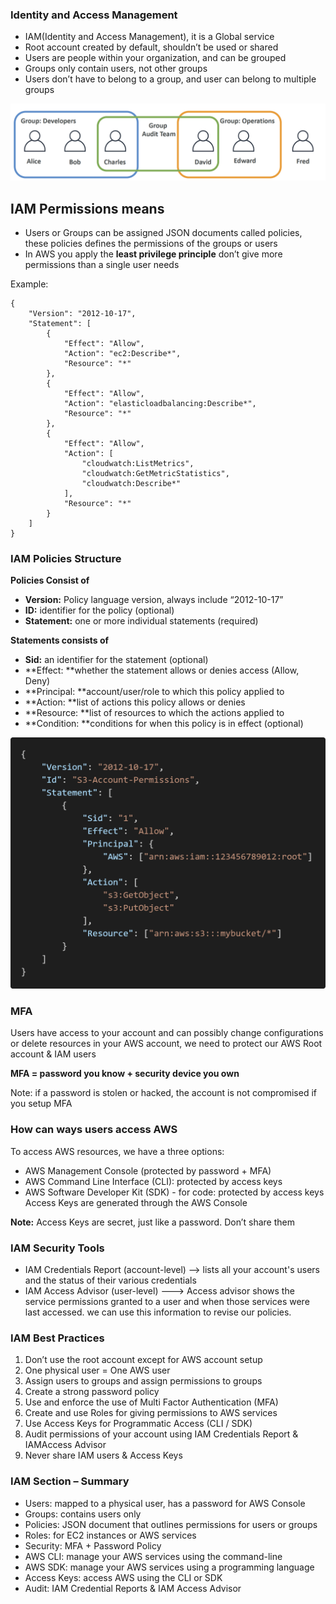 
### Identity and Access Management

* IAM(Identity and Access Management), it is a Global service
* Root account created by default, shouldn’t be used or shared
* Users are people within your organization, and can be grouped
* Groups only contain users, not other groups
* Users don’t have to belong to a group, and user can belong to multiple groups
  
![[ctops-aim-user.png]](Images/ctops-aim-user.png)


## IAM Permissions means 

* Users or Groups can be assigned JSON documents called policies, these policies defines the permissions of the groups or users 
* In AWS you apply the **least privilege principle** don’t give more permissions than a single user needs

Example:  

```
{
    "Version": "2012-10-17",
    "Statement": [
        {
            "Effect": "Allow",
            "Action": "ec2:Describe*",
            "Resource": "*"
        },
        {
            "Effect": "Allow",
            "Action": "elasticloadbalancing:Describe*",
            "Resource": "*"
        },
        {
            "Effect": "Allow",
            "Action": [
                "cloudwatch:ListMetrics",
                "cloudwatch:GetMetricStatistics",
                "cloudwatch:Describe*"
            ],
            "Resource": "*"
        }
    ]
}
```

### IAM Policies Structure

**Policies Consist of** 

* **Version:** Policy language version, always include “2012-10-17”
* **ID:** identifier for the policy (optional)
* **Statement:** one or more individual statements (required)

**Statements consists of**

* **Sid:** an identifier for the statement (optional)
* **Effect: **whether the statement allows or denies access (Allow, Deny)
* **Principal: **account/user/role to which this policy applied to
* **Action: **list of actions this policy allows or denies
* **Resource: **list of resources to which the actions applied to
* **Condition: **conditions for when this policy is in effect (optional)


![[ctops-iam-polices-structure.png]](Images/ctops-iam-polices-structure.png)

### MFA  

Users have access to your account and can possibly change configurations or delete resources in your AWS account, we need to protect our AWS Root account & IAM users 

**MFA = password you know + security device you own**

Note: if a password is stolen or hacked, the account is not compromised if you setup MFA

### How can ways users access AWS

To access AWS resources, we have a three options:
* AWS Management Console (protected by password + MFA)
* AWS Command Line Interface (CLI): protected by access keys
* AWS Software Developer Kit (SDK) - for code: protected by access keys
Access Keys are generated through the AWS Console

**Note:** Access Keys are secret, just like a password. Don’t share them

### IAM Security Tools

* IAM Credentials Report (account-level) --> lists all your account's users and the status of their various credentials
* IAM Access Advisor (user-level) ---> Access advisor shows the service permissions granted to a user and when those services were last accessed. we can use this information to revise our policies.

### IAM Best Practices

1. Don’t use the root account except for AWS account setup
2. One physical user = One AWS user
3. Assign users to groups and assign permissions to groups
4. Create a strong password policy
5. Use and enforce the use of Multi Factor Authentication (MFA)
6. Create and use Roles for giving permissions to AWS services
7. Use Access Keys for Programmatic Access (CLI / SDK)
8. Audit permissions of your account using IAM Credentials Report & IAMAccess Advisor
9. Never share IAM users & Access Keys

### IAM Section – Summary
* Users: mapped to a physical user, has a password for AWS Console
* Groups: contains users only
* Policies: JSON document that outlines permissions for users or groups
* Roles: for EC2 instances or AWS services
* Security: MFA + Password Policy
* AWS CLI: manage your AWS services using the command-line
* AWS SDK: manage your AWS services using a programming language
* Access Keys: access AWS using the CLI or SDK
* Audit: IAM Credential Reports & IAM Access Advisor
